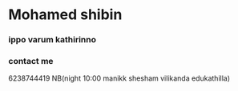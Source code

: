 # Mohamed shibin
### ippo varum kathirinno
### contact me 
6238744419 
NB(night 10:00 manikk shesham vilikanda edukathilla)
